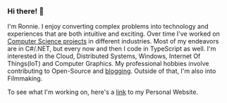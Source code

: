 ### Hi there! 👋
I'm Ronnie. I enjoy converting complex problems into technology and experiences that are both intuitive and exciting. Over time I've worked on [Computer Science projects](https://ronnielutalo.github.io/projects/) in different industries. Most of my endeavors are in C#/.NET, but every now and then I code in TypeScript as well. I'm interested in the Cloud, Distributed Systems, Windows, Internet Of Things(IoT) and Computer Graphics. My professional hobbies involve contributing to Open-Source and [blogging](https://ronnielutaro.github.io/blog). Outside of that, I'm also into Filmmaking.

To see what I'm working on, here's a [link](https://ronnielutalo.github.io/) to my Personal Website. 
